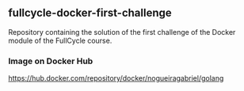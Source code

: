 ## fullcycle-docker-first-challenge
Repository containing the solution of the first challenge of the Docker module of the FullCycle course.

### Image on Docker Hub
https://hub.docker.com/repository/docker/nogueiragabriel/golang
